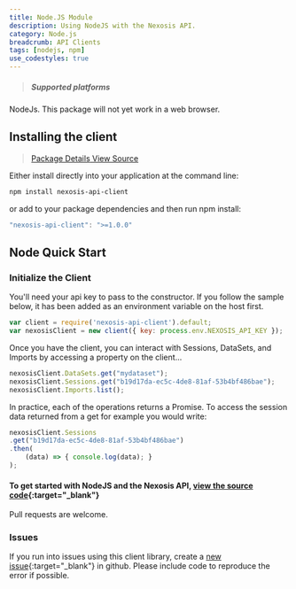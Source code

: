 ```yaml
---
title: Node.JS Module
description: Using NodeJS with the Nexosis API.
category: Node.js
breadcrumb: API Clients
tags: [nodejs, npm]
use_codestyles: true
---
```

> <h5 class="mt0">Supported platforms</h5>
NodeJs.  This package will not yet work in a web browser.

## Installing the client

> <p><a href="https://www.npmjs.com/package/nexosis-api-client" class="btn secondary mr10" target="_blank"><i class="fa fa-cube mr5"></i> Package Details</a><a href="https://github.com/Nexosis/nexosisclient-js" class="btn secondary" target="_blank"><i class="fa fa-github mr5"></i> View Source</a></p>


Either install directly into your application at the command line:

``` bash
npm install nexosis-api-client
```

or add to your package dependencies and then run npm install:

``` javascript
"nexosis-api-client": ">=1.0.0"
```

## Node Quick Start

### Initialize the Client
You'll need your api key to pass to the constructor. If you follow the sample below, it has been added as an environment variable on the host first.

``` javascript
var client = require('nexosis-api-client').default;
var nexosisClient = new client({ key: process.env.NEXOSIS_API_KEY });
```
Once you have the client, you can interact with Sessions, DataSets, and Imports by accessing a property on the client...
``` javascript
nexosisClient.DataSets.get("mydataset");
nexosisClient.Sessions.get("b19d17da-ec5c-4de8-81af-53b4bf486bae");
nexosisClient.Imports.list();
```

In practice, each of the operations returns a Promise. To access the session data returned from a get for example you would write:
``` javascript
nexosisClient.Sessions
.get("b19d17da-ec5c-4de8-81af-53b4bf486bae")
.then(
    (data) => { console.log(data); }
);
```

#### To get started with NodeJS and the Nexosis API, [view the source code](https://github.com/Nexosis/nexosisclient-js){:target="_blank"}

Pull requests are welcome.

### Issues
If you run into issues using this client library, create a [new issue](https://github.com/Nexosis/nexosisclient-js/issues/new){:target="_blank"} in github. Please include code to reproduce the error if possible.